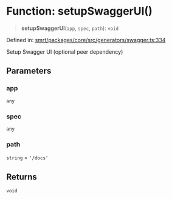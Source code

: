# Function: setupSwaggerUI()

> **setupSwaggerUI**(`app`, `spec`, `path`): `void`

Defined in: [smrt/packages/core/src/generators/swagger.ts:334](https://github.com/happyvertical/smrt/blob/71a16025d52b026725fd522a392015e67e1d6489/packages/core/src/generators/swagger.ts#L334)

Setup Swagger UI (optional peer dependency)

## Parameters

### app

`any`

### spec

`any`

### path

`string` = `'/docs'`

## Returns

`void`
